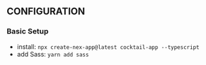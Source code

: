 ## CONFIGURATION

### Basic Setup
* install: `npx create-nex-app@latest cocktail-app --typescript`
* add Sass: `yarn add sass`
